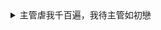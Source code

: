 <details>
  
  <summary> 主管虐我千百遍，我待主管如初戀 </summary>
  
  ``` 
  
  ![](https://i.imgur.com/1HEyQGq.jpg)
  
  ```

</details>
